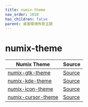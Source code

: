 ```yaml
---
title: numix-theme
nav_order: 1010
has_children: false
parent: 桌面環境佈景主題
---
```



# numix-theme

| Numix Theme | Source |
| --- | --- |
| [numix-gtk-theme](https://samwhelp.github.io/note-about-theme/read/desktop-theme/gtk-theme/numix-gtk-theme.html) | [Source](https://github.com/numixproject/numix-gtk-theme) |
| [numix-kde-theme](https://samwhelp.github.io/note-about-theme/read/desktop-theme/kde-theme/numix-kde-theme.html) | [Source](https://github.com/varlesh/numix-kde-theme) |
| [numix-icon-theme](https://samwhelp.github.io/note-about-theme/read/desktop-theme/icon-theme/numix-icon-theme.html) | [Source](https://github.com/numixproject/numix-icon-theme) |
| [numix-cursor-theme](https://samwhelp.github.io/note-about-theme/read/desktop-theme/cursor-theme/numix-cursor-theme.html) | [Source](https://github.com/numixproject/numix-cursor-theme) |

